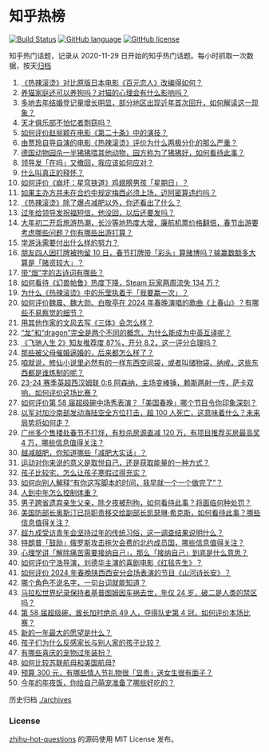 # 知乎热榜
[![Build Status](https://github.com/ToWeLong/zhihu-hot-questions/workflows/CI/badge.svg)](https://github.com/ToWeLong/zhihu-hot-questions/actions)
[![GitHub language](https://img.shields.io/badge/language-golang-orange.svg)](https://golang.org/)
[![GitHub license](https://img.shields.io/github/license/ToWeLong/zhihu-hot-questions)](https://github.com/ToWeLong/zhihu-hot-questions/blob/main/LICENSE)

知乎热门话题，记录从 2020-11-29 日开始的知乎热门话题。每小时抓取一次数据，按天[归档](./archives)

<!-- BEGIN -->

1. [《热辣滚烫》对比原版日本电影《百元恋人》改编得如何？](https://www.zhihu.com/question/643546427)
1. [养猫家庭还可以养狗吗？对猫的心理会有什么影响吗？](https://www.zhihu.com/question/639819322)
1. [多地去年结婚登记量增长明显，部分地区出现近年首次回升，如何解读这一现象？](https://www.zhihu.com/question/644139501)
1. [天才俱乐部不怕忆者剽窃吗？](https://www.zhihu.com/question/643846821)
1. [如何评价赵丽颖在电影《第二十条》中的演技？](https://www.zhihu.com/question/643546182)
1. [由贾玲自导自演的电影《热辣滚烫》评价为什么两极分化的那么严重？](https://www.zhihu.com/question/644017712)
1. [德国动物园杀一半狒狒喂其他动物，园方称为了狒狒好，如何看待此事？](https://www.zhihu.com/question/644130753)
1. [领导发「在吗」又撤回，我应该如何应对？](https://www.zhihu.com/question/643789685)
1. [什么叫真正的释怀？](https://www.zhihu.com/question/620017933)
1. [如何评价《崩坏：星穹铁道》鸡翅膀男孩「星期日」？](https://www.zhihu.com/question/643918761)
1. [如果主办方并未在合约中规定梅西必须上场，迈阿密算违约吗？](https://www.zhihu.com/question/643327354)
1. [《热辣滚烫》除了爆点减肥以外，你还看出了什么？](https://www.zhihu.com/question/643969087)
1. [过年给领导发祝福短信，他没回，以后还要发吗？](https://www.zhihu.com/question/643077420)
1. [大年初二开启旅游热潮，长沙等地热度大增，廉航机票价格翻倍，春节出游要考虑哪些问题？你有哪些出游打算？](https://www.zhihu.com/question/644061769)
1. [学游泳需要付出什么样的努力？](https://www.zhihu.com/question/639616209)
1. [朋友四人因打牌被拘留 10 日，春节打牌带「彩头」算赌博吗？输赢数额多大算是「赌资较大」？](https://www.zhihu.com/question/643984943)
1. [带“烟”字的古诗词有哪些？](https://www.zhihu.com/question/644031504)
1. [如何看待《幻兽帕鲁》热度下降，Steam 玩家两周流失 134 万？](https://www.zhihu.com/question/644026552)
1. [为什么《热辣滚烫》中的乐莹执着于「我要赢一次」？](https://www.zhihu.com/question/644030607)
1. [如何评价魏晨、魏大勋、白敬亭在 2024 年春晚演唱的歌曲《上春山》？有哪些不易察觉的细节？](https://www.zhihu.com/question/643798618)
1. [用其他作家的文风去写《三体》会怎么样？](https://www.zhihu.com/question/512976883)
1. [“龙”和“dragon”完全是两个不同的概念，为什么能成为中英互译呢？](https://www.zhihu.com/question/297718651)
1. [《飞驰人生 2》知友推荐度 87%，开分 8.2，这一评分合理吗？](https://www.zhihu.com/question/643910217)
1. [那些被父母催婚逼婚的，后来都怎么样了？](https://www.zhihu.com/question/267559791)
1. [咱就说，修仙小说里必然有的一样东西空间袋，或者叫储物袋、纳戒，这些东西都是谁炼制的呢？](https://www.zhihu.com/question/567247213)
1. [23-24 赛季英超西汉姆联 0:6 阿森纳，主场变棒锤，赖斯两射一传，萨卡双响，如何评价这场比赛？](https://www.zhihu.com/question/644034774)
1. [如何评价第 58 届超级碗中场秀表演？「美国春晚」哪个节目令你印象深刻？](https://www.zhihu.com/question/644076862)
1. [以军对加沙南部发动海陆空全方位打击，超 100 人死亡，这意味着什么？未来局势将如何走？](https://www.zhihu.com/question/644079037)
1. [广州多个售楼处春节不打烊，有秒杀房源直减 120 万，有项目推荐买房最高奖 4 万，哪些信息值得关注？](https://www.zhihu.com/question/644092348)
1. [越减越肥，你知道哪些「减肥大实话」？](https://www.zhihu.com/question/643020376)
1. [运动对你来说的意义是取悦自己，还是获取能量的一种方式？](https://www.zhihu.com/question/642419913)
1. [孩子比较宅，怎么让孩子寒假过得充实？](https://www.zhihu.com/question/640846580)
1. [如何向别人解释“有你这写脚本的时间，我早就一个一个做完了”？](https://www.zhihu.com/question/642964469)
1. [人到中年怎么控制体重？](https://www.zhihu.com/question/642480442)
1. [男子跨省遗弃亲生父亲，除夕夜被刑拘，如何看待此事？将面临何种处罚？](https://www.zhihu.com/question/644093324)
1. [美国防部长奥斯汀已将职责移交给副部长凯瑟琳·希克斯，如何看待此事？哪些信息值得关注？](https://www.zhihu.com/question/644076802)
1. [超九成受访青年会坚持过年的传统习俗，这一调查结果说明什么？](https://www.zhihu.com/question/643590636)
1. [特朗普「鼓励」俄罗斯攻击拖欠会费的北约成员国，哪些信息值得关注？](https://www.zhihu.com/question/644091946)
1. [心理学讲「解除痛苦需要接纳自己」，那么「接纳自己」到底是什么意思？](https://www.zhihu.com/question/638263499)
1. [如何评价宁浩导演，刘德华主演的喜剧电影《红毯先生》？](https://www.zhihu.com/question/643371874)
1. [如何评价 2024 年春晚陕西西安分会场表演的节目《山河诗长安》？](https://www.zhihu.com/question/643781461)
1. [哪个角色不说名字，一句台词就能知道？](https://www.zhihu.com/question/643238302)
1. [马拉松世界纪录保持者基普图姆因车祸去世，年仅 24 岁，破二是人类的禁区吗？](https://www.zhihu.com/question/644062472)
1. [第 58 届超级碗，酋长加时绝杀 49 人，夺得队史第 4 冠，如何评价本场比赛？](https://www.zhihu.com/question/644064306)
1. [新的一年最大的愿望是什么？](https://www.zhihu.com/question/641155977)
1. [孩子们为什么反感家长与别人家的孩子比较？](https://www.zhihu.com/question/643972632)
1. [有哪些喜庆的宠物过年装扮？](https://www.zhihu.com/question/639931786)
1. [如何比较苏联航母和美国航母?](https://www.zhihu.com/question/567477616)
1. [预算 300 元，有哪些情人节礼物很「显贵」送女生很有面子？](https://www.zhihu.com/question/643056333)
1. [今年的年夜饭，你给自己萌宠准备了哪些好吃的？](https://www.zhihu.com/question/639931857)

<!-- END -->

历史归档 [./archives](./archives)


### License
[zhihu-hot-questions](https://github.com/towelong/zhihu-hot-questions) 的源码使用 MIT License 发布。